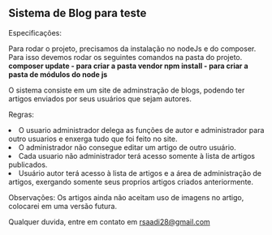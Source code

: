 <h2>Sistema de Blog para teste</h2>
<p>Especificações:</p>
 <p>Para rodar o projeto, precisamos da instalação no nodeJs e do composer.
 Para isso devemos rodar os seguintes comandos na pasta do projeto.
  <b>composer update - para criar a pasta vendor
   npm install - para criar a pasta de módulos do node js</b>
  <p>
 <p> O sistema consiste em um site de adminstração de blogs, podendo ter artigos enviados por seus usuários que sejam autores.</p>
  <p>Regras:</p>
  <li> O usuario administrador delega as funções de autor e administrador para outro usuarios e enxerga tudo que foi feito no site.</li> 
  <li> O administrador não consegue editar um artigo de outro usuário.</li>
  <li> Cada usuario não administrador terá acesso somente à lista de artigos publicados.</li>
  <li> Usuário autor terá acesso à lista de artigos e a área de administração de artigos, exergando somente seus proprios artigos criados anteriormente.</li>
   
   <p>Observações:
    Os artigos ainda não aceitam uso de imagens no artigo, colocarei em uma versão futura.<p>
   
 Qualquer duvida, entre em contato em rsaadi28@gmail.com
    
   
   

